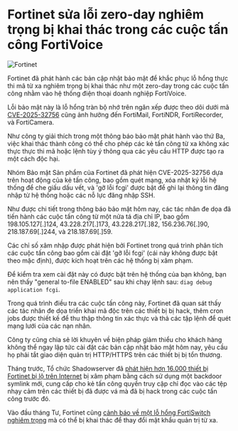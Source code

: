 # Fortinet sửa lỗi zero-day nghiêm trọng bị khai thác trong các cuộc tấn công FortiVoice

![Fortinet](https://www.bleepstatic.com/content/hl-images/2025/04/09/Fortinet.jpg)

Fortinet đã phát hành các bản cập nhật bảo mật để khắc phục lỗ hổng thực thi mã từ xa nghiêm trọng bị khai thác như một zero-day trong các cuộc tấn công nhằm vào hệ thống điện thoại doanh nghiệp FortiVoice.

Lỗi bảo mật này là lỗ hổng tràn bộ nhớ trên ngăn xếp được theo dõi dưới mã [CVE-2025-32756](https://fortiguard.fortinet.com/psirt/FG-IR-25-254) cũng ảnh hưởng đến FortiMail, FortiNDR, FortiRecorder, và FortiCamera.

Như công ty giải thích trong một thông báo bảo mật phát hành vào thứ Ba, việc khai thác thành công có thể cho phép các kẻ tấn công từ xa không xác thực thực thi mã hoặc lệnh tùy ý thông qua các yêu cầu HTTP được tạo ra một cách độc hại.

Nhóm Bảo mật Sản phẩm của Fortinet đã phát hiện CVE-2025-32756 dựa trên hoạt động của kẻ tấn công, bao gồm quét mạng, xóa nhật ký lỗi hệ thống để che giấu dấu vết, và 'gỡ lỗi fcgi' được bật để ghi lại thông tin đăng nhập từ hệ thống hoặc các nỗ lực đăng nhập SSH.

Như được chi tiết trong thông báo bảo mật hôm nay, các tác nhân đe dọa đã tiến hành các cuộc tấn công từ một nửa tá địa chỉ IP, bao gồm 198.105.127\[.\]124, 43.228.217\[.\]173, 43.228.217\[.\]82, 156.236.76\[.\]90, 218.187.69\[.\]244, và 218.187.69\[.\]59.

Các chỉ số xâm nhập được phát hiện bởi Fortinet trong quá trình phân tích các cuộc tấn công bao gồm cài đặt 'gỡ lỗi fcgi' (cái này không được bật theo mặc định), được kích hoạt trên các hệ thống bị xâm phạm.

Để kiểm tra xem cài đặt này có được bật trên hệ thống của bạn không, bạn nên thấy "general to-file ENABLED" sau khi chạy lệnh sau: `diag debug application fcgi`.

Trong quá trình điều tra các cuộc tấn công này, Fortinet đã quan sát thấy các tác nhân đe dọa triển khai mã độc trên các thiết bị bị hack, thêm cron jobs được thiết kế để thu thập thông tin xác thực và thả các tập lệnh để quét mạng lưới của các nạn nhân.

Công ty cũng chia sẻ lời khuyên về biện pháp giảm thiểu cho khách hàng không thể ngay lập tức cài đặt các bản cập nhật bảo mật hôm nay, yêu cầu họ phải tắt giao diện quản trị HTTP/HTTPS trên các thiết bị bị tổn thương.

Tháng trước, Tổ chức Shadowserver đã [phát hiện hơn 16.000 thiết bị Fortinet bị lộ trên Internet](https://www.bleepingcomputer.com/news/security/over-16-000-fortinet-devices-compromised-with-symlink-backdoor/) bị xâm phạm bằng cách sử dụng một backdoor symlink mới, cung cấp cho kẻ tấn công quyền truy cập chỉ đọc vào các tệp nhạy cảm trên các thiết bị đã được vá mà đã bị hack trong các cuộc tấn công trước đó.

Vào đầu tháng Tư, Fortinet cũng [cảnh báo về một lỗ hổng FortiSwitch nghiêm trọng](https://www.bleepingcomputer.com/news/security/critical-fortiswitch-flaw-lets-hackers-change-admin-passwords-remotely/) mà có thể bị khai thác để thay đổi mật khẩu quản trị từ xa.